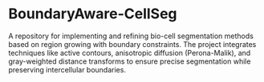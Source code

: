 # BoundaryAware-CellSeg
A repository for implementing and refining bio-cell segmentation methods based on region growing with boundary constraints. The project integrates techniques like active contours, anisotropic diffusion (Perona-Malik), and gray-weighted distance transforms to ensure precise segmentation while preserving intercellular boundaries.
